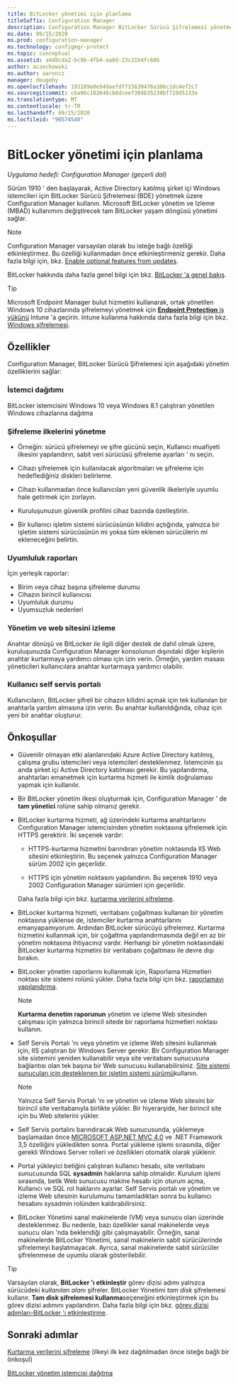 ```yaml
---
title: BitLocker yönetimi için planlama
titleSuffix: Configuration Manager
description: Configuration Manager BitLocker Sürücü Şifrelemesi yönetmeyi planlayın
ms.date: 09/15/2020
ms.prod: configuration-manager
ms.technology: configmgr-protect
ms.topic: conceptual
ms.assetid: a4d8cda2-bc9b-4fb4-aa0d-23c31b4fc60b
author: aczechowski
ms.author: aaroncz
manager: dougeby
ms.openlocfilehash: 193189e0e949aefdff15630476a306c1dc4ef2c7
ms.sourcegitcommit: cba06c182646cb6dceef304b35230bf728d5133e
ms.translationtype: MT
ms.contentlocale: tr-TR
ms.lasthandoff: 09/15/2020
ms.locfileid: "90574540"
---
```

# <a name="plan-for-bitlocker-management"></a>BitLocker yönetimi için planlama

*Uygulama hedefi: Configuration Manager (geçerli dal)*

<!-- 3601034 -->

Sürüm 1910 ' den başlayarak, Active Directory katılmış şirket içi Windows istemcileri için BitLocker Sürücü Şifrelemesi (BDE) yönetmek üzere Configuration Manager kullanın. Microsoft BitLocker yönetim ve Izleme (MBAD) kullanımını değiştirecek tam BitLocker yaşam döngüsü yönetimi sağlar.

> [!NOTE]
> Configuration Manager varsayılan olarak bu isteğe bağlı özelliği etkinleştirmez. Bu özelliği kullanmadan önce etkinleştirmeniz gerekir. Daha fazla bilgi için, bkz. [Enable optional features from updates](../../core/servers/manage/install-in-console-updates.md#bkmk_options).  

BitLocker hakkında daha fazla genel bilgi için bkz. [BitLocker 'a genel bakış](/windows/security/information-protection/bitlocker/bitlocker-overview).

> [!TIP]
> Microsoft Endpoint Manager bulut hizmetini kullanarak, ortak yönetilen Windows 10 cihazlarında şifrelemeyi yönetmek için [ **Endpoint Protection** iş yükünü](../../comanage/workloads.md#endpoint-protection) Intune 'a geçirin. Intune kullanma hakkında daha fazla bilgi için bkz. [Windows şifrelemesi](/intune/protect/endpoint-protection-windows-10#windows-encryption).

## <a name="features"></a>Özellikler

Configuration Manager, BitLocker Sürücü Şifrelemesi için aşağıdaki yönetim özelliklerini sağlar:

### <a name="client-deployment"></a>İstemci dağıtımı

BitLocker istemcisini Windows 10 veya Windows 8.1 çalıştıran yönetilen Windows cihazlarına dağıtma

### <a name="manage-encryption-policies"></a>Şifreleme ilkelerini yönetme

- Örneğin: sürücü şifrelemeyi ve şifre gücünü seçin, Kullanıcı muafiyeti ilkesini yapılandırın, sabit veri sürücüsü şifreleme ayarları ' nı seçin.

- Cihazı şifrelemek için kullanılacak algoritmaları ve şifreleme için hedeflediğiniz diskleri belirleme.

- Cihazı kullanmadan önce kullanıcıları yeni güvenlik ilkeleriyle uyumlu hale getirmek için zorlayın.

- Kuruluşunuzun güvenlik profilini cihaz bazında özelleştirin.

- Bir kullanıcı işletim sistemi sürücüsünün kilidini açtığında, yalnızca bir işletim sistemi sürücüsünün mi yoksa tüm eklenen sürücülerin mi ekleneceğini belirtin.

### <a name="compliance-reports"></a>Uyumluluk raporları

İçin yerleşik raporlar:

- Birim veya cihaz başına şifreleme durumu
- Cihazın birincil kullanıcısı
- Uyumluluk durumu
- Uyumsuzluk nedenleri

### <a name="administration-and-monitoring-website"></a>Yönetim ve web sitesini izleme

Anahtar dönüşü ve BitLocker ile ilgili diğer destek de dahil olmak üzere, kuruluşunuzda Configuration Manager konsolunun dışındaki diğer kişilerin anahtar kurtarmaya yardımcı olması için izin verin. Örneğin, yardım masası yöneticileri kullanıcılara anahtar kurtarmaya yardımcı olabilir.

### <a name="user-self-service-portal"></a>Kullanıcı self servis portalı

Kullanıcıların, BitLocker şifreli bir cihazın kilidini açmak için tek kullanılan bir anahtarla yardım almasına izin verin. Bu anahtar kullanıldığında, cihaz için yeni bir anahtar oluşturur.

## <a name="prerequisites"></a>Önkoşullar

- Güvenilir olmayan etki alanlarındaki Azure Active Directory katılmış, çalışma grubu istemcileri veya istemcileri desteklenmez. İstemcinin şu anda şirket içi Active Directory katılması gerekir. Bu yapılandırma, anahtarları emanetmek için kurtarma hizmeti ile kimlik doğrulaması yapmak için kullanılır.

- Bir BitLocker yönetim ilkesi oluşturmak için, Configuration Manager ' de **tam yönetici** rolüne sahip olmanız gerekir.

- BitLocker kurtarma hizmeti, ağ üzerindeki kurtarma anahtarlarını Configuration Manager istemcisinden yönetim noktasına şifrelemek için HTTPS gerektirir. İki seçenek vardır:

  - HTTPS-kurtarma hizmetini barındıran yönetim noktasında IIS Web sitesini etkinleştirin. Bu seçenek yalnızca Configuration Manager sürüm 2002 için geçerlidir.<!-- 5925660 -->

  - HTTPS için yönetim noktasını yapılandırın. Bu seçenek 1910 veya 2002 Configuration Manager sürümleri için geçerlidir.

  Daha fazla bilgi için bkz. [kurtarma verilerini şifreleme](../deploy-use/bitlocker/encrypt-recovery-data.md).

- BitLocker kurtarma hizmeti, veritabanı çoğaltması kullanan bir yönetim noktasına yüklense de, istemciler kurtarma anahtarlarını emanyapamıyorum. Ardından BitLocker sürücüyü şifrelemez. Kurtarma hizmetini kullanmak için, bir çoğaltma yapılandırmasında değil en az bir yönetim noktasına ihtiyacınız vardır. Herhangi bir yönetim noktasındaki BitLocker kurtarma hizmetini bir veritabanı çoğaltması ile devre dışı bırakın.<!-- 7813149 -->

- BitLocker yönetim raporlarını kullanmak için, Raporlama Hizmetleri noktası site sistemi rolünü yükler. Daha fazla bilgi için bkz. [raporlamayı yapılandırma](../../core/servers/manage/configuring-reporting.md).

    > [!NOTE]
    > **Kurtarma denetim raporunun** yönetim ve izleme Web sitesinden çalışması için yalnızca birincil sitede bir raporlama hizmetleri noktası kullanın.

- Self Servis Portalı 'nı veya yönetim ve izleme Web sitesini kullanmak için, IIS çalıştıran bir Windows Server gerekir. Bir Configuration Manager site sistemini yeniden kullanabilir veya site veritabanı sunucusuna bağlantısı olan tek başına bir Web sunucusu kullanabilirsiniz. [Site sistemi sunucuları için desteklenen bir işletim sistemi sürümü](../../core/plan-design/configs/supported-operating-systems-for-site-system-servers.md)kullanın.

    > [!NOTE]
    > Yalnızca Self Servis Portalı 'nı ve yönetim ve izleme Web sitesini bir birincil site veritabanıyla birlikte yükler. Bir hiyerarşide, her birincil site için bu Web sitelerini yükler.

- Self Servis portalını barındıracak Web sunucusunda, yüklemeye başlamadan önce [MICROSOFT ASP.NET MVC 4,0](/aspnet/mvc/mvc4) ve .NET Framework 3,5 özelliğini yükledikten sonra. Portal yükleme işlemi sırasında, diğer gerekli Windows Server rolleri ve özellikleri otomatik olarak yüklenir.

- Portal yükleyici betiğini çalıştıran kullanıcı hesabı, site veritabanı sunucusunda SQL **sysadmin** haklarına sahip olmalıdır. Kurulum işlemi sırasında, betik Web sunucusu makine hesabı için oturum açma, Kullanıcı ve SQL rol haklarını ayarlar. Self Servis portalı ve yönetim ve izleme Web sitesinin kurulumunu tamamladıktan sonra bu kullanıcı hesabını sysadmin rolünden kaldırabilirsiniz.

- BitLocker Yönetimi sanal makinelerde (VM) veya sunucu oları üzerinde desteklenmez. Bu nedenle, bazı özellikler sanal makinelerde veya sunucu oları 'nda beklendiği gibi çalışmayabilir. Örneğin, sanal makinelerde BitLocker Yönetimi, sanal makinelerin sabit sürücülerinde şifrelemeyi başlatmayacak. Ayrıca, sanal makinelerde sabit sürücüler şifrelenmese de uyumlu olarak gösterilebilir.

> [!TIP]
> Varsayılan olarak, **BitLocker 'ı etkinleştir** görev dizisi adımı yalnızca sürücüdeki *kullanılan alanı* şifreler. BitLocker Yönetimi *tam disk* şifrelemesi kullanır. **Tam disk şifrelemesi kullanma**seçeneğini etkinleştirmek için bu görev dizisi adımını yapılandırın. Daha fazla bilgi için bkz. [görev dizisi adımları-BitLocker 'ı etkinleştirme](../../osd/understand/task-sequence-steps.md#BKMK_EnableBitLocker).

## <a name="next-steps"></a>Sonraki adımlar

[Kurtarma verilerini şifreleme](../deploy-use/bitlocker/encrypt-recovery-data.md) (ilkeyi ilk kez dağıtılmadan önce isteğe bağlı bir önkoşul)

[BitLocker yönetim istemcisi dağıtma](../deploy-use/bitlocker/deploy-management-agent.md)
